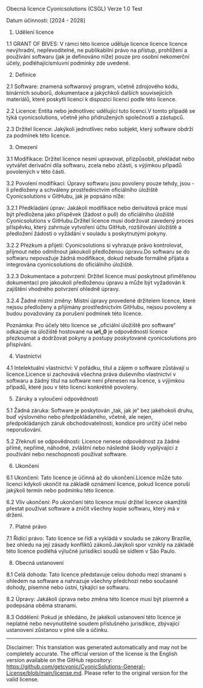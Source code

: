 Obecná licence Cyonicsolutions (CSGL)
Verze 1.0 Test

Datum účinnosti: [2024 - 2028]

1. Udělení licence

1.1 GRANT OF BIVES: V rámci této licence uděluje licence licence licence nevýhradní, nepřevoditelné, ne publikabilní právo na přístup, prohlížení a používání softwaru (jak je definováno níže) pouze pro osobní nekomerční účely, podléhajícísmluvní podmínky zde uvedené.

2. Definice

2.1 Software: znamená softwarový program, včetně zdrojového kódu, binárních souborů, dokumentace a jakýchkoli dalších souvisejících materiálů, které poskytli licenci k dispozici licenci podle této licence.

2.2 Licence: Entita nebo jednotlivec udělující tuto licenci.V tomto případě se týká cyonicsolutions, včetně jeho přidružených společností a zástupců.

2.3 Držitel licence: Jakýkoli jednotlivec nebo subjekt, který software obdrží za podmínek této licence.

3. Omezení

3.1 Modifikace: Držitel licence nesmí upravovat, přizpůsobit, překládat nebo vytvářet derivační díla softwaru, zcela nebo zčásti, s výjimkou případů povolených v této části.

3.2 Povolení modifikací: Úpravy softwaru jsou povoleny pouze tehdy, jsou -li předloženy a schváleny prostřednictvím oficiálního úložiště Cyonicsolutions v GitHubu, jak je popsáno níže:

3.2.1 Předkládání úprav: Jakákoli modifikace nebo derivátová práce musí být předložena jako příspěvek (žádost o pull) do oficiálního úložiště Cyonicsolutions v GitHubu.Držitel licence musí dodržovat zavedený proces příspěvku, který zahrnuje vytvoření účtu GitHub, rozšiřování úložiště a předložení žádosti o vyžádání v souladu s poskytnutými pokyny.

3.2.2 Přezkum a přijetí: Cyonicsolutions si vyhrazuje právo kontrolovat, přijmout nebo odmítnout jakoukoli předloženou úpravu.Do softwaru se do softwaru nepovažuje žádná modifikace, dokud nebude formálně přijata a integrována cyonicsolutions do oficiálního úložiště.

3.2.3 Dokumentace a potvrzení: Držitel licence musí poskytnout přiměřenou dokumentaci pro jakoukoli předloženou úpravu a může být vyžadován k zajištění vhodného potvrzení ohledně úpravy.

3.2.4 Žádné místní změny: Místní úpravy provedené držitelem licence, které nejsou předloženy a přijímány prostřednictvím GitHubu, nejsou povoleny a budou považovány za porušení podmínek této licence.

Poznámka: Pro účely této licence se „oficiální úložiště pro software“ odkazuje na úložiště hostované na __url_0__ je odpovědností licence přezkoumat a dodržovat pokyny a postupy poskytované cyonicsolutions pro přispívání.

4. Vlastnictví

4.1 Intelektuální vlastnictví: V pořádku, titul a zájem o software zůstávají u licence.Licence si zachovává všechna práva duševního vlastnictví v softwaru a žádný titul na software není přenesen na licence, s výjimkou případů, které jsou v této licenci konkrétně povoleny.

5. Záruky a vyloučení odpovědnosti

5.1 Žádná záruka: Software je poskytován „tak, jak je“ bez jakéhokoli druhu, buď výslovného nebo předpokládaného, ​​včetně, ale nejen, předpokládaných záruk obchodovatelnosti, kondice pro určitý účel nebo neporušování.

5.2 Zřeknutí se odpovědnosti: Licence nenese odpovědnost za žádné přímé, nepřímé, náhodné, zvláštní nebo následné škody vyplývající z používání nebo neschopnosti používat software.

6. Ukončení

6.1 Ukončení: Tato licence je účinná až do ukončení.Licence může tuto licenci kdykoli ukončit na základě oznámení licence, pokud licence poruší jakýkoli termín nebo podmínku této licence.

6.2 Vliv ukončení: Po ukončení této licence musí držitel licence okamžitě přestat používat software a zničit všechny kopie softwaru, který má v držení.

7. Platné právo

7.1 Řídící právo: Tato licence se řídí a vykládá v souladu se zákony Brazílie, bez ohledu na její zásady konfliktů zákonů.Jakýkoli spor vzniklý na základě této licence podléhá výlučné jurisdikci soudů se sídlem v São Paulo.

8. Obecná ustanovení

8.1 Celá dohoda: Tato licence představuje celou dohodu mezi stranami s ohledem na software a nahrazuje všechny předchozí nebo současné dohody, písemné nebo ústní, týkající se softwaru.

8.2 Úpravy: Jakákoli úprava nebo změna této licence musí být písemně a podepsána oběma stranami.

8.3 Oddělení: Pokud je shledáno, že jakékoli ustanovení této licence je neplatné nebo nevynutitelné soudem příslušného jurisdikce, zbývající ustanovení zůstanou v plné síle a účinku.

---
Disclaimer: This translation was generated automatically and may not be completely accurate. The official version of the license is the English version available on the GitHub repository: https://github.com/getcyonic/CyonicSolutions-General-License/blob/main/license.md. Please refer to the original version for the valid license.